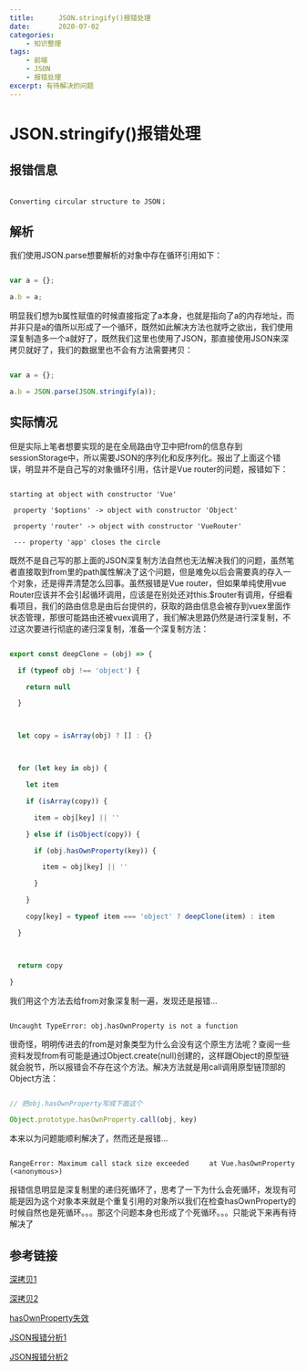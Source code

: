```yaml
---
title:      JSON.stringify()报错处理
date:       2020-07-02
categories:
    - 知识整理
tags:
    - 前端
    - JSON
    - 报错处理
excerpt: 有待解决的问题
---
```

# JSON.stringify()报错处理

## 报错信息

```

Converting circular structure to JSON；

```

## 解析

我们使用JSON.parse想要解析的对象中存在循环引用如下：

```javascript

var a = {};

a.b = a;

```

明显我们想为b属性赋值的时候直接指定了a本身，也就是指向了a的内存地址，而并非只是a的值所以形成了一个循环，既然如此解决方法也就呼之欲出，我们使用深复制造多一个a就好了，既然我们这里也使用了JSON，那直接使用JSON来深拷贝就好了，我们的数据里也不会有方法需要拷贝：

```javascript

var a = {};

a.b = JSON.parse(JSON.stringify(a));

```

## 实际情况

但是实际上笔者想要实现的是在全局路由守卫中把from的信息存到sessionStorage中，所以需要JSON的序列化和反序列化。报出了上面这个错误，明显并不是自己写的对象循环引用，估计是Vue router的问题，报错如下：

```

starting at object with constructor 'Vue'

 property '$options' -> object with constructor 'Object'

 property 'router' -> object with constructor 'VueRouter'

 --- property 'app' closes the circle

```

既然不是自己写的那上面的JSON深复制方法自然也无法解决我们的问题，虽然笔者直接取到from里的path属性解决了这个问题，但是难免以后会需要真的存入一个对象，还是得弄清楚怎么回事。虽然报错是Vue router，但如果单纯使用vue Router应该并不会引起循环调用，应该是在别处还对this.$router有调用，仔细看看项目，我们的路由信息是由后台提供的，获取的路由信息会被存到vuex里面作状态管理，那很可能路由还被vuex调用了，我们解决思路仍然是进行深复制，不过这次要进行彻底的递归深复制，准备一个深复制方法：

```javascript

export const deepClone = (obj) => {

  if (typeof obj !== 'object') {

    return null

  }



  let copy = isArray(obj) ? [] : {}



  for (let key in obj) {

    let item

    if (isArray(copy)) {

      item = obj[key] || ''

    } else if (isObject(copy)) {

      if (obj.hasOwnProperty(key)) {

        item = obj[key] || ''

      }

    }

    copy[key] = typeof item === 'object' ? deepClone(item) : item

  }



  return copy

}

```

我们用这个方法去给from对象深复制一遍，发现还是报错...

```

Uncaught TypeError: obj.hasOwnProperty is not a function

```

很奇怪，明明传进去的from是对象类型为什么会没有这个原生方法呢？查阅一些资料发现from有可能是通过Object.create(null)创建的，这样跟Object的原型链就会脱节，所以报错会不存在这个方法。解决方法就是用call调用原型链顶部的Object方法：

```javascript

// 把obj.hasOwnProperty写成下面这个

Object.prototype.hasOwnProperty.call(obj, key)

```

本来以为问题能顺利解决了，然而还是报错...

```

RangeError: Maximum call stack size exceeded     at Vue.hasOwnProperty (<anonymous>)

```

报错信息明显是深复制里的递归死循环了，思考了一下为什么会死循环，发现有可能是因为这个对象本来就是个重复引用的对象所以我们在检查hasOwnProperty的时候自然也是死循环。。。那这个问题本身也形成了个死循环。。。只能说下来再有待解决了

## 参考链接

[深拷贝1](https://www.cnblogs.com/duanlibo/p/11609716.html)

[深拷贝2](https://www.cnblogs.com/hyns/p/12405328.html)

[hasOwnProperty失效](https://www.jianshu.com/p/e7b21271877d)

[JSON报错分析1](https://blog.csdn.net/lydxwj/article/details/103489794)

[JSON报错分析2](https://stackoverflow.com/questions/4816099/chrome-sendrequest-error-typeerror-converting-circular-structure-to-json)
